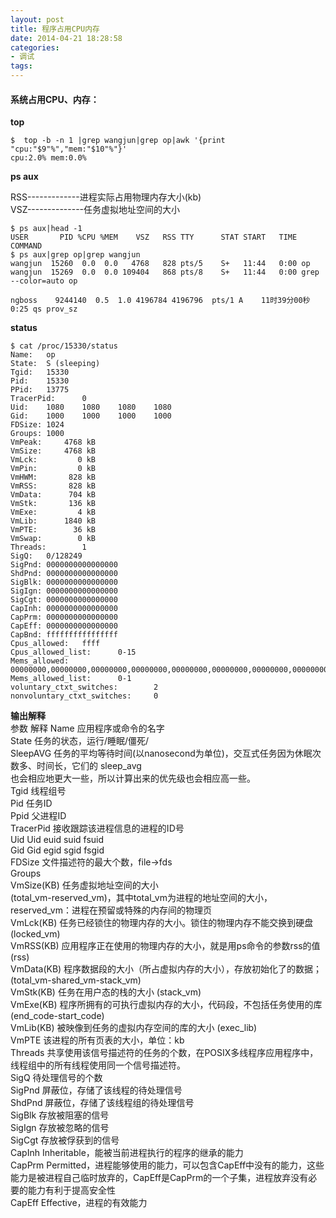 ```yaml
---
layout: post
title: 程序占用CPU内存
date: 2014-04-21 18:28:58
categories:
- 调试
tags:
---
```


#### 系统占用CPU、内存：

**top**

```shell
$  top -b -n 1 |grep wangjun|grep op|awk '{print "cpu:"$9"%","mem:"$10"%"}'
cpu:2.0% mem:0.0%
```

**ps aux**

RSS-------------进程实际占用物理内存大小(kb)  
VSZ--------------任务虚拟地址空间的大小  

```shell
$ ps aux|head -1
USER       PID %CPU %MEM    VSZ   RSS TTY      STAT START   TIME COMMAND
$ ps aux|grep op|grep wangjun
wangjun  15260  0.0  0.0   4768   828 pts/5    S+   11:44   0:00 op
wangjun  15269  0.0  0.0 109404   868 pts/8    S+   11:44   0:00 grep --color=auto op

ngboss    9244140  0.5  1.0 4196784 4196796  pts/1 A    11时39分00秒  0:25 qs prov_sz
```

**status**

```shell
$ cat /proc/15330/status
Name:   op
State:  S (sleeping)
Tgid:   15330
Pid:    15330
PPid:   13775
TracerPid:      0
Uid:    1080    1080    1080    1080
Gid:    1000    1000    1000    1000
FDSize: 1024
Groups: 1000 
VmPeak:     4768 kB
VmSize:     4768 kB
VmLck:         0 kB
VmPin:         0 kB
VmHWM:       828 kB
VmRSS:       828 kB
VmData:      704 kB
VmStk:       136 kB
VmExe:         4 kB
VmLib:      1840 kB
VmPTE:        36 kB
VmSwap:        0 kB
Threads:        1
SigQ:   0/128249
SigPnd: 0000000000000000
ShdPnd: 0000000000000000
SigBlk: 0000000000000000
SigIgn: 0000000000000000
SigCgt: 0000000000000000
CapInh: 0000000000000000
CapPrm: 0000000000000000
CapEff: 0000000000000000
CapBnd: ffffffffffffffff
Cpus_allowed:   ffff
Cpus_allowed_list:      0-15
Mems_allowed:   00000000,00000000,00000000,00000000,00000000,00000000,00000000,00000000,00000000,00000000,00000000,00000000,00000000,00000000,00000000,00000003
Mems_allowed_list:      0-1
voluntary_ctxt_switches:        2
nonvoluntary_ctxt_switches:     0
```

**输出解释**  
参数 解释
Name 应用程序或命令的名字  
State 任务的状态，运行/睡眠/僵死/  
SleepAVG 任务的平均等待时间(以nanosecond为单位)，交互式任务因为休眠次数多、时间长，它们的 sleep_avg  
也会相应地更大一些，所以计算出来的优先级也会相应高一些。  
Tgid 线程组号  
Pid 任务ID  
Ppid 父进程ID  
TracerPid 接收跟踪该进程信息的进程的ID号  
Uid Uid euid suid fsuid  
Gid Gid egid sgid fsgid  
FDSize 文件描述符的最大个数，file->fds  
Groups  
VmSize(KB) 任务虚拟地址空间的大小  
(total_vm-reserved_vm)，其中total_vm为进程的地址空间的大小，reserved_vm：进程在预留或特殊的内存间的物理页  
VmLck(KB) 任务已经锁住的物理内存的大小。锁住的物理内存不能交换到硬盘 (locked_vm)  
VmRSS(KB) 应用程序正在使用的物理内存的大小，就是用ps命令的参数rss的值 (rss)  
VmData(KB) 程序数据段的大小（所占虚拟内存的大小），存放初始化了的数据；  
(total_vm-shared_vm-stack_vm)  
VmStk(KB) 任务在用户态的栈的大小 (stack_vm)  
VmExe(KB) 程序所拥有的可执行虚拟内存的大小，代码段，不包括任务使用的库 (end_code-start_code)  
VmLib(KB) 被映像到任务的虚拟内存空间的库的大小 (exec_lib)  
VmPTE 该进程的所有页表的大小，单位：kb  
Threads 共享使用该信号描述符的任务的个数，在POSIX多线程序应用程序中，线程组中的所有线程使用同一个信号描述符。  
SigQ 待处理信号的个数  
SigPnd 屏蔽位，存储了该线程的待处理信号  
ShdPnd 屏蔽位，存储了该线程组的待处理信号  
SigBlk 存放被阻塞的信号  
SigIgn 存放被忽略的信号  
SigCgt 存放被俘获到的信号  
CapInh Inheritable，能被当前进程执行的程序的继承的能力  
CapPrm Permitted，进程能够使用的能力，可以包含CapEff中没有的能力，这些能力是被进程自己临时放弃的，CapEff是CapPrm的一个子集，进程放弃没有必要的能力有利于提高安全性  
CapEff Effective，进程的有效能力  
